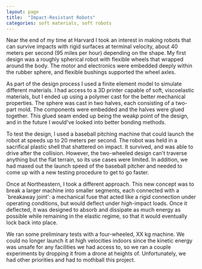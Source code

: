 ```yaml
---
layout: page
title:  "Impact-Resistant Robots"
categories: soft materials, soft robots
---
```


Near the end of my time at Harvard I took an interest in making robots that can survive impacts with rigid surfaces at terminal velocity, about 40 meters per second (95 miles per hour) depending on the shape. My first design was a roughly spherical robot with flexible wheels that wrapped around the body. The motor and electronics were embedded deeply within the rubber sphere, and flexible bushings supported the wheel axles.

As part of the design process I used a finite element model to simulate different materials. I had access to a 3D printer capable of soft, viscoelastic materials, but I ended up using a polymer cast for the better mechanical properties. The sphere was cast in two halves, each consisting of a two-part mold. The components were embedded and the halves were glued together. This glued seam ended up being the weakp point of the design, and in the future I would've looked into better bonding methods.

To test the design, I used a baseball pitching machine that could launch the robot at speeds up to 20 meters per second. The robot was held in a sacrifical plastic shell that shattered on impact. It survived, and was able to drive after the collision. However, the two-wheeled design can't traverse anything but the flat terrain, so its use cases were limited. In addition, we had maxed out the launch speed of the baseball pitcher and needed to come up with a new testing procedure to get to go faster.

Once at Northeastern, I took a different approach. This new concept was to break a larger machine into smaller segments, each connected with a `breakaway joint': a mechanical fuse that acted like a rigid connection under operating conditions, but would deflect under high-impact loads. Once it deflected, it was designed to absorb and dissipate as much energy as possible while remaining in the elastic regime, so that it would eventually lock back into place.

We ran some preliminary tests with a four-wheeled, XX kg machine. We could no longer launch it at high velocities indoors since the kinetic energy was unsafe for any facilities we had access to, so we ran a couple experiments by dropping it from a drone at heights of. Unfortunately, we had other priorities and had to mothball this project.